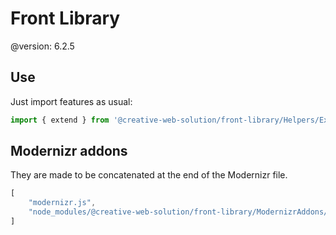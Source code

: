 # Front Library

@version: 6.2.5


## Use

Just import features as usual:

```js
import { extend } from '@creative-web-solution/front-library/Helpers/Extend';
```


## Modernizr addons

They are made to be concatenated at the end of the Modernizr file.

```js
[
    "modernizr.js",
    "node_modules/@creative-web-solution/front-library/ModernizrAddons/mobile.js"
]
```
